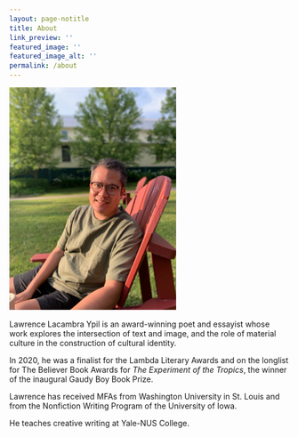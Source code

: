 ```yaml
---
layout: page-notitle
title: About
link_preview: ''
featured_image: ''
featured_image_alt: ''
permalink: /about
---
```


<img src="/assets/images/main.jpg"
 alt="Lawrence Ypil. Photograph of a middle aged man smiling at the camera. He is seated outdoors in a garden."
 width="300px" />

Lawrence Lacambra Ypil is an award-winning poet and essayist whose work explores the intersection of text and image, and the role of material culture in the construction of cultural identity.

In 2020, he was a finalist for the Lambda Literary Awards and on the longlist for The Believer Book Awards for *The Experiment of the Tropics*, the winner of the inaugural Gaudy Boy Book Prize.

Lawrence has received MFAs from Washington University in St. Louis and from the Nonfiction Writing Program of the University of Iowa.

He teaches creative writing at Yale-NUS College.
